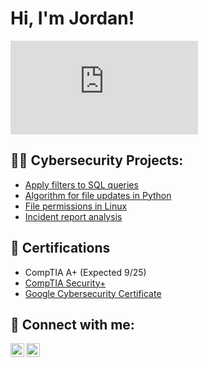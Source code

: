 <h1>Hi, I'm Jordan! </h1>
<iframe src="https://tryhackme.com/api/v2/badges/public-profile?userPublicId=5274223" style='border:none;'></iframe>
<h2>👨‍💻 Cybersecurity Projects:</h2>

  - [Apply filters to SQL queries](https://github.com/jordanjones3609/ApplyFiltersSQLQueries)
  - [Algorithm for file updates in Python](https://github.com/jordanjones3609/FileUpdatesAlgorithmPython)
  - [File permissions in Linux](https://github.com/jordanjones3609/LinuxFilePermissions)
  - [Incident report analysis](https://github.com/jordanjones3609/IncidentReportAnalysis)


<h2>📃 Certifications</h2>

- CompTIA A+ (Expected 9/25)
- [CompTIA Security+](https://www.credly.com/badges/de90d755-d584-47b1-82fc-8407be8282d6/public_url)
- [Google Cybersecurity Certificate](https://www.credly.com/badges/671b54a0-eb18-48c1-a949-a1458ef16f90/public_url)


<h2> 🤳 Connect with me:</h2>

[<img align="left" alt="JordanJones | LinkedIn" width="22px" src="https://cdn.jsdelivr.net/npm/simple-icons@v3/icons/linkedin.svg" />][linkedin]
[<img align="left" alt="JordanJones | Instagram" width="22px" src="https://cdn.jsdelivr.net/npm/simple-icons@v3/icons/instagram.svg" />][instagram]

[instagram]: https://www.instagram.com/jj1s_9/
[linkedin]: https://linkedin.com/in/jordanjones3609

<!--
**jordanjones3609/jordanjones3609** is a ✨ _special_ ✨ repository because its `README.md` (this file) appears on your GitHub profile.

Here are some ideas to get you started:

- 🔭 I’m currently working on ...
- 🌱 I’m currently learning ...
- 👯 I’m looking to collaborate on ...
- 🤔 I’m looking for help with ...
- 💬 Ask me about ...
- 📫 How to reach me: ...
- 😄 Pronouns: ...
- ⚡ Fun fact: ...
-->
